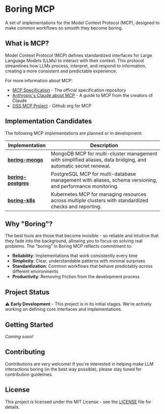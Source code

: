 # Boring MCP

A set of implementations for the Model Context Protocol (MCP), designed to make common workflows so smooth they become boring.

## What is MCP?

Model Context Protocol (MCP) defines standardized interfaces for Large Language Models (LLMs) to interact with their context. This protocol streamlines how LLMs process, interpret, and respond to information, creating a more consistent and predictable experience.

For more information about MCP:
- [MCP Specification](https://spec.modelcontextprotocol.io/latest) - The official specification repository
- [Anthropic's Claude about MCP](https://docs.anthropic.com/en/docs/agents-and-tools/mcp?q=model+context+protocol) - A guide to MCP from the creators of Claude
- [OSS MCP Project](https://github.com/modelcontextprotocol) - Github org for MCP

## Implementation Candidates

The following MCP implementations are planned or in development:

| Implementation | Description |
|----------------|-------------|
| [**boring-mongo**](./boring-mongo/) | MongoDB MCP for multi-cluster management with simplified aliases, data bridging, and automatic secret renewal. |
| [**boring-postgres**](./boring-postgres/) | PostgreSQL MCP for multi-database management with aliases, schema versioning, and performance monitoring. |
| [**boring-k8s**](./boring-k8s/) | Kubernetes MCP for managing resources across multiple clusters with standardized checks and reporting. |

## Why "Boring"?

The best tools are those that become invisible - so reliable and intuitive that they fade into the background, allowing you to focus on solving real problems. The "boring" in Boring MCP reflects commitment to:

- **Reliability**: Implementations that work consistently every time
- **Simplicity**: Clear, understandable patterns with minimal surprises
- **Standardization**: Common workflows that behave predictably across different environments
- **Productivity**: Removing friction from the development process

## Project Status

⚠️ **Early Development** - This project is in its initial stages. We're actively working on defining core interfaces and implementations.

## Getting Started

_Coming soon!_

## Contributing

Contributions are very welcome! If you're interested in helping make LLM interactions boring (in the best way possible), please stay tuned for contribution guidelines.

## License

This project is licensed under the MIT License - see the [LICENSE](LICENSE) file for details.
